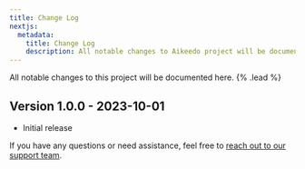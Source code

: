 ```yaml
---
title: Change Log
nextjs:
  metadata:
    title: Change Log
    description: All notable changes to Aikeedo project will be documented here.
---
```


All notable changes to this project will be documented here. {% .lead %}

## Version 1.0.0 - 2023-10-01

- Initial release

If you have any questions or need assistance, feel free to [reach out to our support team](mailto:support@aikeedo.com).
